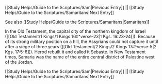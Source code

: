 [[Study Helps/Guide to the Scriptures/Sam|Previous Entry]]  ||  [[Study Helps/Guide to the Scriptures/Samaritans|Next Entry]]

 See also [[Study Helps/Guide to the Scriptures/Samaritans|Samaritans]]

 In the Old Testament, the capital city of the northern kingdom of Israel ([[Old Testament/1 Kings/1 Kings 16#^verse-23|1 Kgs. 16:23-24]]). Because of its strong military position on a hill, the Assyrians could not capture it until after a siege of three years ([[Old Testament/2 Kings/2 Kings 17#^verse-5|2 Kgs. 17:5-6]]). Herod rebuilt it and called it Sebaste. In New Testament times, Samaria was the name of the entire central district of Palestine west of the Jordan.

[[Study Helps/Guide to the Scriptures/Sam|Previous Entry]]  ||  [[Study Helps/Guide to the Scriptures/Samaritans|Next Entry]]